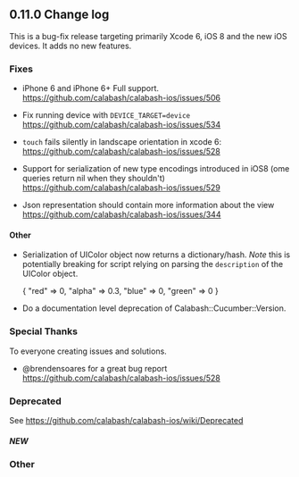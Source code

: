 ## 0.11.0 Change log

This is a bug-fix release targeting primarily Xcode 6, iOS 8 and the new iOS devices. It adds no new features. 

### Fixes

- iPhone 6 and iPhone 6+ Full support. https://github.com/calabash/calabash-ios/issues/506

- Fix running device with `DEVICE_TARGET=device` https://github.com/calabash/calabash-ios/issues/534
-  `touch` fails silently in landscape orientation in xcode 6: https://github.com/calabash/calabash-ios/issues/528

- Support for serialization of new type encodings introduced in iOS8 (ome queries return nil when they shouldn't) https://github.com/calabash/calabash-ios/issues/529

- Json representation should contain more information about the view https://github.com/calabash/calabash-ios/issues/344


#### Other

- Serialization of UIColor object now returns a dictionary/hash. *Note* this is potentially breaking for script relying on parsing the `description` of the UIColor object. 

    {
          "red" => 0,
        "alpha" => 0.3,
         "blue" => 0,
        "green" => 0
    }

- Do a documentation level deprecation of Calabash::Cucumber::Version.

### Special Thanks

To everyone creating issues and solutions.

- @brendensoares for a great bug report https://github.com/calabash/calabash-ios/issues/528

### Deprecated

See https://github.com/calabash/calabash-ios/wiki/Deprecated

##### NEW

### Other
